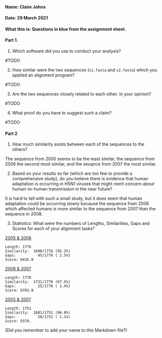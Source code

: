 #### Name: Claire Johns
#### Date: 29 March 2021
#### What this is: Questions in blue from the assignment sheet.

#### Part 1.


 1. Which software did you use to conduct your analysis?

#TODO

 2. How similar were the two sequences (`s1.fasta` and `s2.fasta`) which you applied an alignment program?

 #TODO


 3. Are the two sequences closely related to each other, in your opinion?

 #TODO


 4. What proof do you have to suggest such a claim?


 #TODO




#### Part 2
 1. How much similarity exists between each of the sequences to the others?

The sequence from 2005 seems to be the least similar, the sequence from 2006
the second most similar, and the seuqnce from 2007 the most similar.


 2. Based on your results so far (which are too few to provide a comprehensive study), do you believe there is evidence that human adaptation is occurring in H5N1 viruses that might merit concern about human-to-human transmission in the near future?

It is hard to tell with such a small study, but it does seem that human
adaptation could be occurring slowly because the sequence from 2006 which
affected humans is more similar to the sequence from 2007 than the sequence in
2008.

 3. Statistics: What were the numbers of Lengths, Similarities, Gaps and Scores for each of your alignment tasks?

[2005 & 2006](images/2005_2006.png)
```
Length: 1776
Similarity:  1690/1776 (95.2%)
Gaps:          45/1776 ( 2.5%)
Score: 9435.0
```

[2006 & 2007](images/2006_2007.png)
 ```
 Length: 1776
 Similarity:  1731/1776 (97.5%)
 Gaps:          25/1776 ( 1.4%)
 Score: 9703.0
```

[2005 & 2007](images/2005_2007.png)
```
Length: 1751
Similarity:  1681/1751 (96.0%)
Gaps:          20/1751 ( 1.1%)
Score: 9379.
```



(Did you remember to add your name to this Markdown file?)
